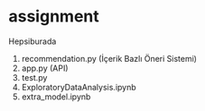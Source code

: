 # assignment
Hepsiburada

1) recommendation.py (İçerik Bazlı Öneri Sistemi)
2) app.py (API)
3) test.py 
4) ExploratoryDataAnalysis.ipynb 
5) extra_model.ipynb 
